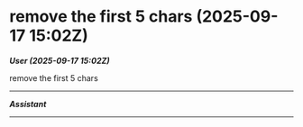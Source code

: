 <!-- Generated by SpecStory -->

# remove the first 5 chars (2025-09-17 15:02Z)

_**User (2025-09-17 15:02Z)**_

remove the first 5 chars

---

_**Assistant**_



---

